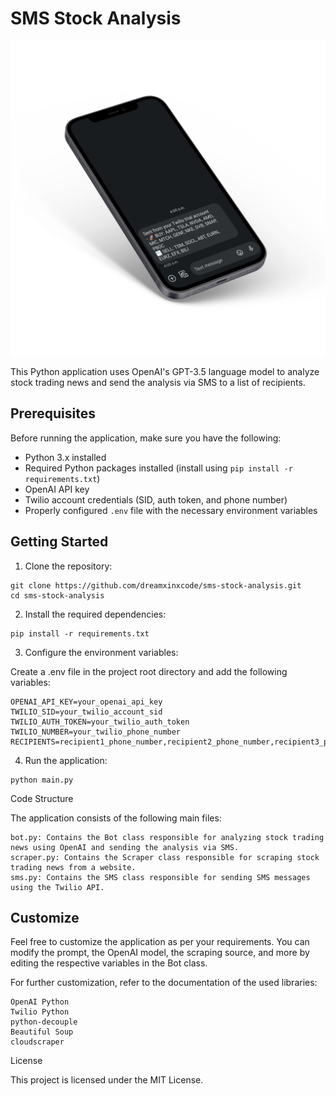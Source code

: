 # SMS Stock Analysis

![Screenshot](docs/screenshots/screenshot.png)

This Python application uses OpenAI's GPT-3.5 language model to analyze stock trading news and send the analysis via SMS to a list of recipients.

## Prerequisites

Before running the application, make sure you have the following:

- Python 3.x installed
- Required Python packages installed (install using `pip install -r requirements.txt`)
- OpenAI API key
- Twilio account credentials (SID, auth token, and phone number)
- Properly configured `.env` file with the necessary environment variables

## Getting Started

1. Clone the repository:

```shell
git clone https://github.com/dreamxinxcode/sms-stock-analysis.git
cd sms-stock-analysis
```

2. Install the required dependencies:

```shell
pip install -r requirements.txt
```

3. Configure the environment variables:

Create a .env file in the project root directory and add the following variables:

```shell
OPENAI_API_KEY=your_openai_api_key
TWILIO_SID=your_twilio_account_sid
TWILIO_AUTH_TOKEN=your_twilio_auth_token
TWILIO_NUMBER=your_twilio_phone_number
RECIPIENTS=recipient1_phone_number,recipient2_phone_number,recipient3_phone_number
```

4. Run the application:

```shell
python main.py
```

Code Structure

The application consists of the following main files:

    bot.py: Contains the Bot class responsible for analyzing stock trading news using OpenAI and sending the analysis via SMS.
    scraper.py: Contains the Scraper class responsible for scraping stock trading news from a website.
    sms.py: Contains the SMS class responsible for sending SMS messages using the Twilio API.

## Customize

Feel free to customize the application as per your requirements. You can modify the prompt, the OpenAI model, the scraping source, and more by editing the respective variables in the Bot class.

For further customization, refer to the documentation of the used libraries:

    OpenAI Python
    Twilio Python
    python-decouple
    Beautiful Soup
    cloudscraper

License

This project is licensed under the MIT License.
